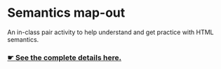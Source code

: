 # Semantics map-out

An in-class pair activity to help understand and get practice with HTML semantics.

### [☛ See the complete details here.](https://learntheweb.courses/courses/web-dev-1/semantics-map-out/)
